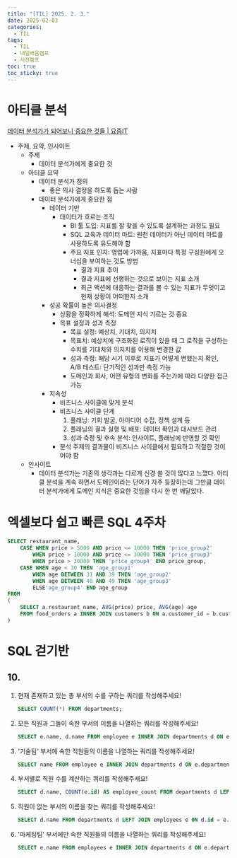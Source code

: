 ```yaml
---
title: "[TIL] 2025. 2. 3."
date: 2025-02-03
categories:
  - TIL
tags:
  - TIL
  - 내일배움캠프
  - 사전캠프
toc: true
toc_sticky: true
---
```

# 아티클 분석

[데이터 분석가가 되어보니 중요한 것들 | 요즘IT](https://yozm.wishket.com/magazine/detail/1863/)

- 주제, 요약, 인사이트
	- 주제
		- 데이터 분석가에게 중요한 것
	- 아티클 요약
		- 데이터 분석가 정의
	        - 좋은 의사 결정을 하도록 돕는 사람
	    - 데이터 분석가에게 중요한 점
	        - 데이터 기반
	            - 데이터가 흐르는 조직
	                - BI 툴 도입: 지표를 잘 찾을 수 있도록 설계하는 과정도 필요
	                - SQL 교육과 데이터 마트: 원천 데이터가 아닌 데이터 마트를 사용하도록 유도해야 함
	                - 주요 지표 인지: 영업에 가까움, 지표마다 특정 구성원에게 오너십을 부여하는 것도 방법
	                    - 결과 지표 추이
	                    - 결과 지표에 선행하는 것으로 보이는 지표 소개
	                    - 최근 액션에 대응하는 결과를 볼 수 있는 지표가 무엇이고 현재 상황이 어떠한지 소개
	        - 성공 확률이 높은 의사결정
	            - 상황을 정확하게 해석: 도메인 지식 기르는 것 중요
	            - 목표 설정과 성과 측정
	                - 목표 설정: 예상치, 기대치, 의지치
	                - 목표치: 예상치에 구조화된 로직이 있을 때 그 로직을 구성하는 수치를 기대치와 의지치를 이용해 변경한 값
	                - 성과 측정: 해당 시기 이후로 지표가 어떻게 변했는지 확인, A/B 테스트: 단기적인 성과만 측정 가능
	                - 도메인과 회사, 어떤 유형의 변화를 주는가에 따라 다양한 접근 가능
	        - 지속성
	            - 비즈니스 사이클에 맞게 분석
	            - 비즈니스 사이클 단계
	                1. 플래닝: 기회 발굴, 아이디어 수집, 정책 설계 등
	                2. 플래닝의 결과 실행 및 배포: 데이터 확인과 대시보드 관리
	                3. 성과 측정 및 후속 분석: 인사이트, 플래닝에 반영할 것 확인
	            - 분석 주제의 결과물이 비즈니스 사이클에서 필요하고 적절한 것이어야 함
	- 인사이트
		- 데이터 분석가는 기존의 생각과는 다르게 신경 쓸 것이 많다고 느꼈다. 아티클 분석을 계속 하면서 도메인이라는 단어가 자주 등장하는데 그만큼 데이터 분석가에게 도메인 지식은 중요한 것임을 다시 한 번 깨달았다.
    

# 엑셀보다 쉽고 빠른 SQL 4주차

```sql
SELECT restaurant_name,
	CASE WHEN price > 5000 AND price <= 10000 THEN 'price_group2'
		WHEN price > 10000 AND price <= 30000 THEN 'price_group3'
		WHEN price > 30000 THEN 'price_group4' END price_group,
	CASE WHEN age < 30 THEN 'age_group1'
		WHEN age BETWEEN 31 AND 39 THEN 'age_group2'
		WHEN age BETWEEN 40 AND 49 THEN 'age_group3'
		ELSE'age_group4' END age_group
FROM
(
	SELECT a.restaurant_name, AVG(price) price, AVG(age) age
	FROM food_orders a INNER JOIN customers b ON a.customer_id = b.customer_id
)
```

# SQL 걷기반

## 10.

1. 현재 존재하고 있는 총 부서의 수를 구하는 쿼리를 작성해주세요!
    
    ```sql
    SELECT COUNT(*) FROM departments;
    ```
    
2. 모든 직원과 그들이 속한 부서의 이름을 나열하는 쿼리를 작성해주세요!
    
    ```sql
    SELECT e.name, d.name FROM employee e INNER JOIN departments d ON e.departmenr_id = d.id;
    ```
    
3. '기술팀' 부서에 속한 직원들의 이름을 나열하는 쿼리를 작성해주세요!
    
    ```sql
    SELECT name FROM employee e INNER JOIN departments d ON e.department_id = d.id WHERE d.name = '기술팀';
    ```
    
4. 부서별로 직원 수를 계산하는 쿼리를 작성해주세요!
    
    ```sql
    SELECT d.name, COUNT(e.id) AS employee_count FROM departments d LEFT JOIN employees e ON d.id = e.department_id GROUP BY d.id;  
    ```
    
5. 직원이 없는 부서의 이름을 찾는 쿼리를 작성해주세요!
    
    ```sql
    SELECT d.name FROM departments d LEFT JOIN employees e ON d.id = e.department_id WHERE e.id IS NULL; 
    ```
    
6. '마케팅팀' 부서에만 속한 직원들의 이름을 나열하는 쿼리를 작성해주세요!
    
    ```sql
    SELECT e.name FROM employees e INNER JOIN departments d ON e.department_id = d.id WHERE d.id = '마케팅팀';
    ```